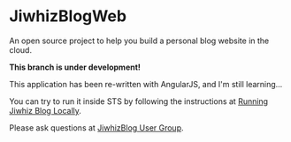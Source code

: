JiwhizBlogWeb
=============

An open source project to help you build a personal blog website in the cloud.

**This branch is under development!**

This application has been re-written with AngularJS, and I'm still learning...

You can try to run it inside STS by following the instructions at
[Running Jiwhiz Blog Locally](http://www.jiwhiz.com/post/2013/4/Running_Jiwhiz_Blog_Locally).

Please ask questions at [JiwhizBlog User Group](https://groups.google.com/forum/?fromgroups#!forum/jiwhizblog-user-group).
